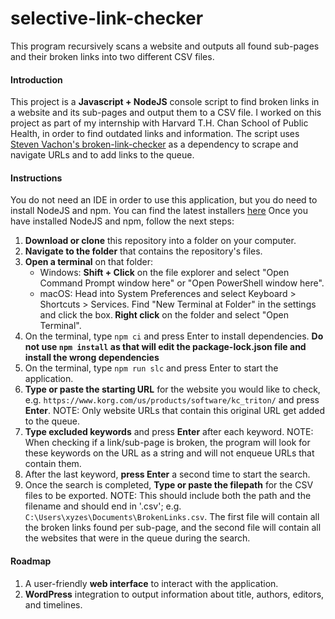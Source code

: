 # selective-link-checker
This program recursively scans a website and outputs all found sub-pages and their broken links into two different CSV files.

<h4>Introduction</h4>
<p>This project is a <strong>Javascript + NodeJS</strong> console script to find broken links in a website and its sub-pages and output them to a CSV file. I worked on this project as part of my internship with Harvard T.H. Chan School of Public Health, in order to find outdated links and information. The script uses <a href="https://github.com/stevenvachon/broken-link-checker">Steven Vachon's broken-link-checker</a> as a dependency to scrape and navigate URLs and to add links to the queue.</p>

<h4>Instructions</h4>
<p>You do not need an IDE in order to use this application, but you do need to install NodeJS and npm. You can find the latest installers <a href="https://nodejs.org/en/download/">here</a> Once you have installed NodeJS and npm, follow the next steps:</p>
<ol>
  <li><strong>Download or clone</strong> this repository into a folder on your computer.</li>
  <li><strong>Navigate to the folder</strong> that contains the repository's files.</li>
  <li><strong>Open a terminal</strong> on that folder:
  <ul>
    <li>Windows: <strong>Shift + Click</strong> on the file explorer and select "Open Command Prompt window here" or "Open PowerShell window here".</li>
    <li>macOS: Head into System Preferences and select Keyboard > Shortcuts > Services. Find "New Terminal at Folder" in the settings and click the box.<strong> Right click</strong> on the folder and select "Open Terminal".</li>
  </ul>
  </li>
  <li>On the terminal, type <code>npm ci</code> and press Enter to install dependencies. <strong>Do not use <code>npm install</code> as that will edit the package-lock.json file and install the wrong dependencies</strong></li>
  <li>On the terminal, type <code>npm run slc</code> and press Enter to start the application.</li>
  <li><strong>Type or paste the starting URL</strong> for the website you would like to check, e.g. <code>https://www.korg.com/us/products/software/kc_triton/</code> and press <strong>Enter</strong>. NOTE: Only website URLs that contain this original URL get added to the queue.</li>
  <li><strong>Type excluded keywords</strong> and press <strong>Enter</strong> after each keyword. NOTE: When checking if a link/sub-page is broken, the program will look for these keywords on the URL as a string and will not enqueue URLs that contain them.</li>
  <li>After the last keyword, <strong>press Enter</strong> a second time to start the search.</li>
  <li>Once the search is completed, <strong>Type or paste the filepath</strong> for the CSV files to be exported. NOTE: This should include both the path and the filename and should end in '.csv'; e.g. <code>C:\Users\xyzes\Documents\BrokenLinks.csv</code>. The first file will contain all the broken links found per sub-page, and the second file will contain all the websites that were in the queue during the search.</li>
</ol>

<h4>Roadmap</h4>
<div>
  <ol> 
    <li>A user-friendly <strong>web interface</strong> to interact with the application.</li>
    <li><strong>WordPress</strong> integration to output information about title, authors, editors, and timelines.</li>
  </ol>
</div>
